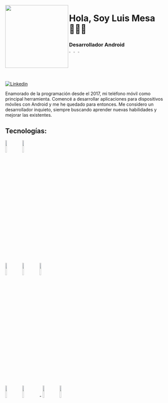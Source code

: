 <p align="left" width="300">
   <img align="left" width="200" src="https://firebasestorage.googleapis.com/v0/b/socialdown-app.appspot.com/o/logo_an.png?alt=media&token=1cbe5023-cd7d-424e-abe9-cad769dbb4d5" />
   <h1 align="left">Hola, Soy Luis Mesa 👋🏻‍💻</h1>
</p>
<h3 align="left"><strong>Desarrollador Android</strong><br/> 
<img width="2%" src="https://www.vectorlogo.zone/logos/android/android-tile.svg">
<img width="2%" src="https://www.svgrepo.com/show/184143/java.svg">
<img width="2%" src="https://www.vectorlogo.zone/logos/kotlinlang/kotlinlang-icon.svg">
</h3>

[![Linkedin](https://img.shields.io/badge/-LinkedIn-blue?style=flat&logo=Linkedin&logoColor=white)](https://www.linkedin.com/in/luisguzmanms/)


Enamorado de la programación desde el 2017, mi teléfono móvil como principal herramienta. 
Comencé a desarrollar aplicaciones para dispositivos móviles con Android y me he quedado para entonces.
Me considero un desarrollador inquieto, siempre buscando aprender nuevas habilidades y mejorar las existentes.

## Tecnologías:

<!-- Your languages and tools. Be careful with the alignment. 
  You can use this sites to get logos: https://www.vectorlogo.zone or https://simpleicons.org/
  -->
  <code><img width="10%" src="https://www.vectorlogo.zone/logos/kotlinlang/kotlinlang-ar21.svg"></code>
  <code><img width="10%" src="https://www.vectorlogo.zone/logos/java/java-horizontal.svg"></code>
  <br />
  <code><img width="10%" src="https://www.vectorlogo.zone/logos/firebase/firebase-ar21.svg"></code>
  <code><img width="10%" src="https://upload.wikimedia.org/wikipedia/commons/thumb/7/7f/Mixpanel_full_logo_%E2%80%93_purple.png/1200px-Mixpanel_full_logo_%E2%80%93_purple.png"></code>
  <code><img width="10%" src="https://www.vectorlogo.zone/logos/amplitude/amplitude-ar21.svg"></code>
<br />
  <code><img width="10%" src="https://www.vectorlogo.zone/logos/mysql/mysql-ar21.svg"></code>
  <code><img width="10%" src="https://www.vectorlogo.zone/logos/sqlite/sqlite-ar21.svg"></code> - 
  <code><img width="10%" src="https://www.vectorlogo.zone/logos/git-scm/git-scm-ar21.svg"></code>
  <code><img width="10%" src="https://www.vectorlogo.zone/logos/github/github-ar21.svg"></code>
  <br />
 
